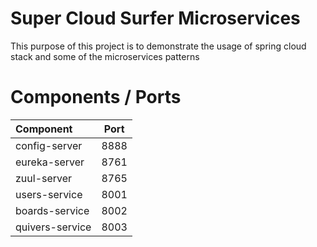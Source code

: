 # Super Cloud Surfer Microservices
This purpose of this project is to demonstrate the usage of spring cloud stack and some of the microservices patterns

# Components / Ports
| Component|Port|
|:----------------|:----:|
| config-server   | 8888 |
| eureka-server   | 8761 |
| zuul-server     | 8765 |
| users-service   | 8001 |
| boards-service  | 8002 |
| quivers-service | 8003 |
